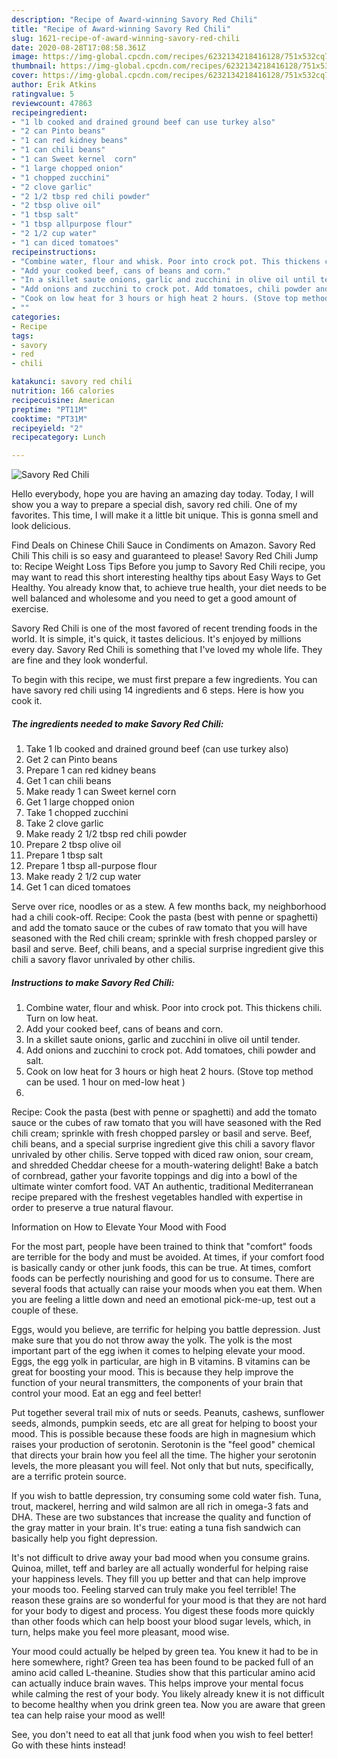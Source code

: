 ```yaml
---
description: "Recipe of Award-winning Savory Red Chili"
title: "Recipe of Award-winning Savory Red Chili"
slug: 1621-recipe-of-award-winning-savory-red-chili
date: 2020-08-28T17:08:58.361Z
image: https://img-global.cpcdn.com/recipes/6232134218416128/751x532cq70/savory-red-chili-recipe-main-photo.jpg
thumbnail: https://img-global.cpcdn.com/recipes/6232134218416128/751x532cq70/savory-red-chili-recipe-main-photo.jpg
cover: https://img-global.cpcdn.com/recipes/6232134218416128/751x532cq70/savory-red-chili-recipe-main-photo.jpg
author: Erik Atkins
ratingvalue: 5
reviewcount: 47863
recipeingredient:
- "1 lb cooked and drained ground beef can use turkey also"
- "2 can Pinto beans"
- "1 can red kidney beans"
- "1 can chili beans"
- "1 can Sweet kernel  corn"
- "1 large chopped onion"
- "1 chopped zucchini"
- "2 clove garlic"
- "2 1/2 tbsp red chili powder"
- "2 tbsp olive oil"
- "1 tbsp salt"
- "1 tbsp allpurpose flour"
- "2 1/2 cup water"
- "1 can diced tomatoes"
recipeinstructions:
- "Combine water, flour and whisk. Poor into crock pot. This thickens chili. Turn on low heat."
- "Add your cooked beef, cans of beans and corn."
- "In a skillet saute onions, garlic and zucchini in olive oil until tender."
- "Add onions and zucchini to crock pot. Add tomatoes, chili powder and salt."
- "Cook on low heat for 3 hours or high heat 2 hours. (Stove top method can be used. 1 hour on med-low heat )"
- ""
categories:
- Recipe
tags:
- savory
- red
- chili

katakunci: savory red chili 
nutrition: 166 calories
recipecuisine: American
preptime: "PT11M"
cooktime: "PT31M"
recipeyield: "2"
recipecategory: Lunch

---
```



![Savory Red Chili](https://img-global.cpcdn.com/recipes/6232134218416128/751x532cq70/savory-red-chili-recipe-main-photo.jpg)

Hello everybody, hope you are having an amazing day today. Today, I will show you a way to prepare a special dish, savory red chili. One of my favorites. This time, I will make it a little bit unique. This is gonna smell and look delicious.

Find Deals on Chinese Chili Sauce in Condiments on Amazon. Savory Red Chili This chili is so easy and guaranteed to please! Savory Red Chili Jump to: Recipe Weight Loss Tips Before you jump to Savory Red Chili recipe, you may want to read this short interesting healthy tips about Easy Ways to Get Healthy. You already know that, to achieve true health, your diet needs to be well balanced and wholesome and you need to get a good amount of exercise.

Savory Red Chili is one of the most favored of recent trending foods in the world. It is simple, it's quick, it tastes delicious. It's enjoyed by millions every day. Savory Red Chili is something that I've loved my whole life. They are fine and they look wonderful.


To begin with this recipe, we must first prepare a few ingredients. You can have savory red chili using 14 ingredients and 6 steps. Here is how you cook it.

<!--inarticleads1-->

##### The ingredients needed to make Savory Red Chili:

1. Take 1 lb cooked and drained ground beef (can use turkey also)
1. Get 2 can Pinto beans
1. Prepare 1 can red kidney beans
1. Get 1 can chili beans
1. Make ready 1 can Sweet kernel  corn
1. Get 1 large chopped onion
1. Take 1 chopped zucchini
1. Take 2 clove garlic
1. Make ready 2 1/2 tbsp red chili powder
1. Prepare 2 tbsp olive oil
1. Prepare 1 tbsp salt
1. Prepare 1 tbsp all-purpose flour
1. Make ready 2 1/2 cup water
1. Get 1 can diced tomatoes


Serve over rice, noodles or as a stew. A few months back, my neighborhood had a chili cook-off. Recipe: Cook the pasta (best with penne or spaghetti) and add the tomato sauce or the cubes of raw tomato that you will have seasoned with the Red chili cream; sprinkle with fresh chopped parsley or basil and serve. Beef, chili beans, and a special surprise ingredient give this chili a savory flavor unrivaled by other chilis. 

<!--inarticleads2-->

##### Instructions to make Savory Red Chili:

1. Combine water, flour and whisk. Poor into crock pot. This thickens chili. Turn on low heat.
1. Add your cooked beef, cans of beans and corn.
1. In a skillet saute onions, garlic and zucchini in olive oil until tender.
1. Add onions and zucchini to crock pot. Add tomatoes, chili powder and salt.
1. Cook on low heat for 3 hours or high heat 2 hours. (Stove top method can be used. 1 hour on med-low heat )
1. 


Recipe: Cook the pasta (best with penne or spaghetti) and add the tomato sauce or the cubes of raw tomato that you will have seasoned with the Red chili cream; sprinkle with fresh chopped parsley or basil and serve. Beef, chili beans, and a special surprise ingredient give this chili a savory flavor unrivaled by other chilis. Serve topped with diced raw onion, sour cream, and shredded Cheddar cheese for a mouth-watering delight! Bake a batch of cornbread, gather your favorite toppings and dig into a bowl of the ultimate winter comfort food. VAT An authentic, traditional Mediterranean recipe prepared with the freshest vegetables handled with expertise in order to preserve a true natural flavour. 

Information on How to Elevate Your Mood with Food


For the most part, people have been trained to think that "comfort" foods are terrible for the body and must be avoided. At times, if your comfort food is basically candy or other junk foods, this can be true. At times, comfort foods can be perfectly nourishing and good for us to consume. There are several foods that actually can raise your moods when you eat them. When you are feeling a little down and need an emotional pick-me-up, test out a couple of these.

Eggs, would you believe, are terrific for helping you battle depression. Just make sure that you do not throw away the yolk. The yolk is the most important part of the egg iwhen it comes to helping elevate your mood. Eggs, the egg yolk in particular, are high in B vitamins. B vitamins can be great for boosting your mood. This is because they help improve the function of your neural transmitters, the components of your brain that control your mood. Eat an egg and feel better!

Put together several trail mix of nuts or seeds. Peanuts, cashews, sunflower seeds, almonds, pumpkin seeds, etc are all great for helping to boost your mood. This is possible because these foods are high in magnesium which raises your production of serotonin. Serotonin is the "feel good" chemical that directs your brain how you feel all the time. The higher your serotonin levels, the more pleasant you will feel. Not only that but nuts, specifically, are a terrific protein source.

If you wish to battle depression, try consuming some cold water fish. Tuna, trout, mackerel, herring and wild salmon are all rich in omega-3 fats and DHA. These are two substances that increase the quality and function of the gray matter in your brain. It's true: eating a tuna fish sandwich can basically help you fight depression. 

It's not difficult to drive away your bad mood when you consume grains. Quinoa, millet, teff and barley are all actually wonderful for helping raise your happiness levels. They fill you up better and that can help improve your moods too. Feeling starved can truly make you feel terrible! The reason these grains are so wonderful for your mood is that they are not hard for your body to digest and process. You digest these foods more quickly than other foods which can help boost your blood sugar levels, which, in turn, helps make you feel more pleasant, mood wise.

Your mood could actually be helped by green tea. You knew it had to be in here somewhere, right? Green tea has been found to be packed full of an amino acid called L-theanine. Studies show that this particular amino acid can actually induce brain waves. This helps improve your mental focus while calming the rest of your body. You likely already knew it is not difficult to become healthy when you drink green tea. Now you are aware that green tea can help raise your mood as well!

See, you don't need to eat all that junk food when you wish to feel better! Go  with  these hints  instead!

